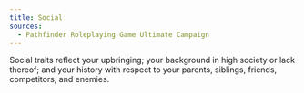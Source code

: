 ```yaml
---
title: Social
sources:
  - Pathfinder Roleplaying Game Ultimate Campaign
---
```


Social traits reflect your upbringing; your background in high society or lack thereof; and your history with respect to your parents, siblings, friends, competitors, and enemies.
